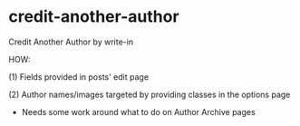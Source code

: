 # credit-another-author

Credit Another Author by write-in

HOW:

(1) Fields provided in posts' edit page

(2) Author names/images targeted by providing classes in the options page

* Needs some work around what to do on Author Archive pages
